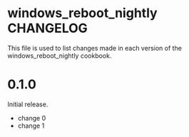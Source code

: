 # windows_reboot_nightly CHANGELOG

This file is used to list changes made in each version of the windows_reboot_nightly cookbook.

# 0.1.0

Initial release.

- change 0
- change 1

